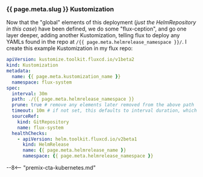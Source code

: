 ### {{ page.meta.slug }} Kustomization

Now that the "global" elements of this deployment (*just the HelmRepository in this case*) have been defined, we do some "flux-ception", and go one layer deeper, adding another Kustomization, telling flux to deploy any YAMLs found in the repo at `/{{ page.meta.helmrelease_namespace }}/`. I create this example Kustomization in my flux repo:

```yaml title="/bootstrap/kustomizations/kustomization-{{ page.meta.kustomization_name }}.yaml"
apiVersion: kustomize.toolkit.fluxcd.io/v1beta2
kind: Kustomization
metadata:
  name: {{ page.meta.kustomization_name }}
  namespace: flux-system
spec:
  interval: 30m
  path: ./{{ page.meta.helmrelease_namespace }}
  prune: true # remove any elements later removed from the above path
  timeout: 10m # if not set, this defaults to interval duration, which is 1h
  sourceRef:
    kind: GitRepository
    name: flux-system
  healthChecks:
    - apiVersion: helm.toolkit.fluxcd.io/v2beta1
      kind: HelmRelease
      name: {{ page.meta.helmrelease_name }}
      namespace: {{ page.meta.helmrelease_namespace }}
```

--8<-- "premix-cta-kubernetes.md"